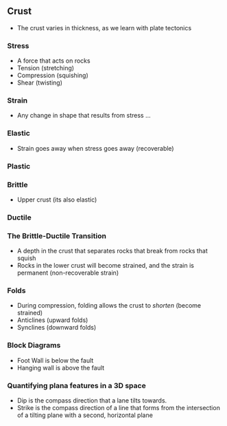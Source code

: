 ## Crust
* The crust varies in thickness, as we learn with plate tectonics
### Stress
* A force that acts on rocks
* Tension (stretching)
* Compression (squishing)
* Shear (twisting)
### Strain
* Any change in shape that results from stress
...
### Elastic
* Strain goes away when stress goes away (recoverable)
### Plastic
### Brittle
* Upper crust (its also elastic)
### Ductile
### The Brittle-Ductile Transition
* A depth in the crust that separates rocks that break from rocks that squish
* Rocks in the lower crust will become strained, and the strain is permanent (non-recoverable strain)
### Folds
* During compression, folding allows the crust to *shorten* (become strained)
* Anticlines (upward folds)
* Synclines (downward folds)
### Block Diagrams
* Foot Wall is below the fault
* Hanging wall is above the fault
### Quantifying plana features in a 3D space
* Dip is the compass direction that a lane tilts towards.
* Strike is the compass direction of a line that forms from the intersection of a tilting plane with a second, horizontal plane